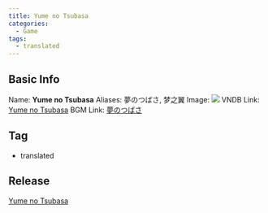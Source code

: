 ```yaml
---
title: Yume no Tsubasa
categories:
  - Game
tags:
  - translated
---
```

## Basic Info

Name: **Yume no Tsubasa**
Aliases: 夢のつばさ, 梦之翼
Image: ![](https://s2.vndb.org/cv/32/43632.jpg)
VNDB Link: [Yume no Tsubasa](https://vndb.org/v5850)
BGM Link: [夢のつばさ](https://bangumi.tv/subject/16916)

## Tag

 - translated

## Release

[Yume no Tsubasa](../../r/r11423/)